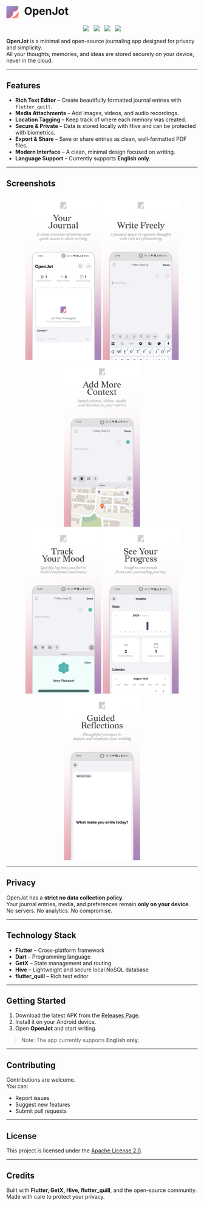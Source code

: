# <img src="assets/app_icon.svg" alt="OpenJot Logo" width="32" height="32" style="vertical-align: middle; margin-right: 8px;"> OpenJot

<p align="center">
  <img src="https://img.shields.io/badge/Built%20with-Flutter-02569B?style=flat&logo=flutter&logoColor=white">&nbsp;&nbsp;
  <img src="https://img.shields.io/github/license/YourUsername/open_jot?style=flat-square">&nbsp;&nbsp;
  <img src="https://img.shields.io/github/issues/YourUsername/open_jot?style=flat-square">&nbsp;&nbsp;
  <img src="https://img.shields.io/github/stars/YourUsername/open_jot?style=flat-square">
</p>

**OpenJot** is a minimal and open-source journaling app designed for privacy and simplicity.  
All your thoughts, memories, and ideas are stored securely on your device, never in the cloud.

---

## Features

- **Rich Text Editor** – Create beautifully formatted journal entries with `flutter_quill`.
- **Media Attachments** – Add images, videos, and audio recordings.
- **Location Tagging** – Keep track of where each memory was created.
- **Secure & Private** – Data is stored locally with Hive and can be protected with biometrics.
- **Export & Share** – Save or share entries as clean, well-formatted PDF files.
- **Modern Interface** – A clean, minimal design focused on writing.
- **Language Support** – Currently supports **English only**.

---

## Screenshots

<p align="center">
  <img src="screenshots/1.png" width="200" />
  <img src="screenshots/2.png" width="200" />
  <img src="screenshots/3.png" width="200" /><br/>
  <img src="screenshots/4.png" width="200" />
  <img src="screenshots/5.png" width="200" />
  <img src="screenshots/6.png" width="200" />
</p>

---

## Privacy

OpenJot has a **strict no data collection policy**.  
Your journal entries, media, and preferences remain **only on your device**.  
No servers. No analytics. No compromise.

---

## Technology Stack

- **Flutter** – Cross-platform framework
- **Dart** – Programming language
- **GetX** – State management and routing
- **Hive** – Lightweight and secure local NoSQL database
- **flutter_quill** – Rich text editor

---

## Getting Started

1. Download the latest APK from the [Releases Page](https://github.com/YourUsername/open_jot/releases).
2. Install it on your Android device.
3. Open **OpenJot** and start writing.

> Note: The app currently supports **English only**.

---

## Contributing

Contributions are welcome.  
You can:
- Report issues
- Suggest new features
- Submit pull requests

---

## License

This project is licensed under the [Apache License 2.0](https://www.apache.org/licenses/LICENSE-2.0).

---

## Credits

Built with **Flutter, GetX, Hive, flutter_quill**, and the open-source community.  
Made with care to protect your privacy.  
